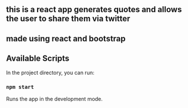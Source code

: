 ## this is a react app generates quotes and allows the user to share them via twitter
## made using react and bootstrap

## Available Scripts

In the project directory, you can run:

### `npm start`

Runs the app in the development mode.<br />

